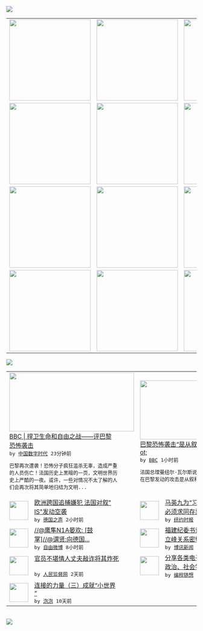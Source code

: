 

<a href="https://github.com/greatfire/z/raw/master/FreeBrowser.apk"><img src="https://raw.githubusercontent.com/greatfire/wiki/master/x/header.png" /></a><table><tr><td width="262" align="center" valign="center"><a href="https://github.com/greatfire/wiki/wiki/nyt" title="纽约时报中文网 国际纵览"><img src="https://raw.githubusercontent.com/greatfire/wiki/master/x/nyt_flag.png" width="215"/></a></td><td width="262" align="center" valign="center"><a href="https://github.com/greatfire/wiki/wiki/dw" title=""><img src="https://raw.githubusercontent.com/greatfire/wiki/master/x/dw_flag.png" width="215"/></a></td><td width="262" align="center" valign="center"><a href="https://github.com/greatfire/wiki/wiki/rmjd" title=""><img src="https://raw.githubusercontent.com/greatfire/wiki/master/x/rmjd_flag.png" width="215"/></a></td></tr><tr><td width="262" align="center" valign="center"><a href="https://github.com/paopaonetizen/website" title="泡泡 - 未经审查的互联网信息"><img src="https://raw.githubusercontent.com/greatfire/wiki/master/x/pp_flag.png" width="215"/></a></td><td width="262" align="center" valign="center"><a href="https://github.com/getlantern/mirror" title="以及自由微博和GreatFire.org官方中文论坛"><img src="https://raw.githubusercontent.com/greatfire/wiki/master/x/lantern_flag.png" width="215"/></a></td><td width="262" align="center" valign="center"><a href="https://github.com/cdtmirrors/m/" title=""><img src="https://raw.githubusercontent.com/greatfire/wiki/master/x/cdt_flag.png" width="215"/></a></td></tr><tr><td width="262" align="center" valign="center"><a href="https://github.com/program-think/blog" title="编程随想的博客"><img src="https://raw.githubusercontent.com/greatfire/wiki/master/x/pt_flag.png" width="215"/></a></td><td width="262" align="center" valign="center"><a href="https://github.com/greatfire/wiki/wiki/bbc" title=""><img src="https://raw.githubusercontent.com/greatfire/wiki/master/x/bbc_flag.png" width="215"/></a></td><td width="262" align="center" valign="center"><a href="https://github.com/freeweibo/s" title="自由微博 - 匿名和不受屏蔽的新浪微博搜索"><img src="https://raw.githubusercontent.com/greatfire/wiki/master/x/fw_flag.png" width="215"/></a></td></tr><tr><td width="262" align="center" valign="center"><a href="https://github.com/greatfire/wiki/wiki/google" title=""><img src="https://raw.githubusercontent.com/greatfire/wiki/master/x/google_flag.png" width="215"/></a></td><td width="262" align="center" valign="center"><a href="https://github.com/bxnews/boxun" title=""><img src="https://raw.githubusercontent.com/greatfire/wiki/master/x/bx_flag.png" width="215"/></a></td><td width="262" align="center" valign="center"><a href="https://github.com/greatfire/wiki/wiki/open-source" title="欢迎访问GreatFire.org开发者项目网站"><img src="https://raw.githubusercontent.com/greatfire/wiki/master/x/open-source_flag.png" width="215"/></a></td></tr></table><img src="https://raw.githubusercontent.com/greatfire/wiki/master/x/newsfeed text.png" /><table cols="4"><tr><td colspan="2" width="380"><a href="http://feedproxy.google.com/~r/chinadigitaltimes/IyPt/~3/gYtXW1b9iVg/"><img src="http://chinadigitaltimes.net/chinese/files/2015/11/151115132806_french_flags_640x360_epa_nocredit.jpg" width="330" height="156"/></a></br><a href="http://feedproxy.google.com/~r/chinadigitaltimes/IyPt/~3/gYtXW1b9iVg/">BBC | 捍卫生命和自由之战——评巴黎<br/>恐怖袭击</a></br><kbd> by <a href="http://chinadigitaltimes.net/chinese/">中国数字时代</a> 23分钟前 </kbd></br><pre>巴黎再次遭袭！恐怖分子疯狂滥杀无辜，造成严重<br/>的人员伤亡！法国历史上黑暗的一页，文明世界历<br/>史上严酷的一夜。或许，一些对情况不太了解的人<br/>们会再次将其简单地归结为文明...</pre></td><td colspan="2" width="380"><a href="http://www.bbc.com/zhongwen/simp/world/2015/11/151116_paris_attack_from_syria"><img src="http://a.files.bbci.co.uk/worldservice/live/assets/images/2015/11/15/151115181707_abdeslam_salah_144x81_other_nocredit.jpg" width="330" height="156"/></a></br><a href="http://www.bbc.com/zhongwen/simp/world/2015/11/151116_paris_attack_from_syria">巴黎恐怖袭击“是从叙利亚境内策划的&qu<br/>ot;</a></br><kbd> by <a href="http://www.bbc.co.uk/zhongwen/simp">BBC</a> 1小时前 </kbd></br><pre>法国总理曼纽尔·瓦尔斯说，周五伊斯兰激进分子<br/>在巴黎发动的攻击是从叙利亚境内策划和组织的。</pre></td></tr><tr><td><img src="http://www.dw.com/image/0,,18852266_302,00.jpg" width="50" height="50"/></td><td width="280"><a href="http://dw.com/p/1H6MM?maca=chi-GK-text-greatfire-all-chinese-15625-xml-mrss">欧洲跨国追捕嫌犯 法国对叙"<br/>IS"发动空袭</a></br><kbd> by <a href="http://dw.de">德国之声</a> 2小时前 </kbd></td><td><img src="https://raw.githubusercontent.com/greatfire/wiki/master/x/nyt_logo.png" width="50" height="50"/></td><td width="280"><a href="https://d3qlz4p8smvoli.cloudfront.net/china/20151116/c16sino-taiwan/">马英九为“习马会”辩护：我们<br/>必须求同存异</a></br><kbd> by <a href="http://m.cn.nytimes.com/">纽约时报</a> 7小时前 </kbd></td></tr><tr><td><img src="http://ww2.sinaimg.cn/large/467a6223gw1ey2kdeopwpj20xc18gaoz.jpg" width="50" height="50"/></td><td width="280"><a href="https://freeweibo.com/weibo/3909744328564039">//@鹰隼N1A晏欢: [鼓<br/>掌]//@谓贤:向德国...</a></br><kbd> by <a href="https://freeweibo.com/">自由微博</a> 8小时前 </kbd></td><td><img src="http://www.boxun.com/news/images/2015/11/201511160928china1.jpg" width="50" height="50"/></td><td width="280"><a href="http://www.boxun.com/news/gb/china/2015/11/201511160928.shtml">福建纪委书记倪岳峰被双规与何<br/>立峰关系密切请看博讯热...</a></br><kbd> by <a href="http://www.boxun.com">博讯新闻</a> 10小时前 </kbd></td></tr><tr><td><img src="https://raw.githubusercontent.com/greatfire/wiki/master/x/rmjd_logo.png" width="50" height="50"/></td><td width="280"><a href="http://www.rmjdw.com//guanzhuzhongguo/20151114/15237.html">官员不堪情人丈夫敲诈将其炸死<br/> </a></br><kbd> by <a href="http://www.rmjdw.com/">人民监督网</a> 2天前 </kbd></td><td><img src="https://raw.githubusercontent.com/greatfire/wiki/master/x/pt_logo.png" width="50" height="50"/></td><td width="280"><a href="http://feedproxy.google.com/~r/programthink/~3/jCW8wNXElSc/share-books.html">分享各类电子书（IT、哲学、<br/>政治、社会学等，44本）</a></br><kbd> by <a href="http://program-think.blogspot.com">编程随想</a> 6天前 </kbd></td></tr><tr><td><img src="https://raw.githubusercontent.com/greatfire/wiki/master/x/pp_logo.png" width="50" height="50"/></td><td width="280"><a href="https://pao-pao.net/article/634">连接的力量（三）成就“小世界<br/>”</a></br><kbd> by <a href="https://pao-pao.net">泡泡</a> 10天前 </kbd></td></table></br><a href="https://github.com/greatfire/z/raw/master/FreeBrowser.apk"><img src="https://raw.githubusercontent.com/greatfire/wiki/master/x/download app.png" /></a>